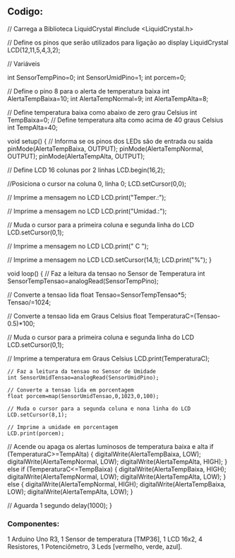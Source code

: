 ## Codigo:
// Carrega a Biblioteca LiquidCrystal
#include <LiquidCrystal.h>

// Define os pinos que serão utilizados para ligação ao display
LiquidCrystal LCD(12,11,5,4,3,2);

// Variáveis

int SensorTempPino=0;
int SensorUmidPino=1;
int porcem=0;


// Define o pino 8 para o alerta de temperatura baixa
int AlertaTempBaixa=10;
int AlertaTempNormal=9;
int AlertaTempAlta=8;

// Define temperatura baixa como abaixo de zero grau Celsius
int TempBaixa=0;
// Define temperatura alta como acima de 40 graus Celsius
int TempAlta=40;

void setup() 
{
  // Informa se os pinos dos LEDs são de entrada ou saída
  pinMode(AlertaTempBaixa, OUTPUT);
  pinMode(AlertaTempNormal, OUTPUT);
  pinMode(AlertaTempAlta, OUTPUT);
	
  // Define LCD 16 colunas por 2 linhas
  LCD.begin(16,2);
  
  //Posiciona o cursor na coluna 0, linha 0;
  LCD.setCursor(0,0);
  
  // Imprime a mensagem no LCD
  LCD.print("Temper.:");
  
  // Imprime a mensagem no LCD
  LCD.print("Umidad.:");
  
  // Muda o cursor para a primeira coluna e segunda linha do LCD
  LCD.setCursor(0,1);
  
  // Imprime a mensagem no LCD
  LCD.print("      C      ");
  
  // Imprime a mensagem no LCD
  LCD.setCursor(14,1);
  LCD.print("%");
}

void loop()
{
   // Faz a leitura da tensao no Sensor de Temperatura
   int SensorTempTensao=analogRead(SensorTempPino);

   // Converte a tensao lida
   float Tensao=SensorTempTensao*5;
   Tensao/=1024;

   // Converte a tensao lida em Graus Celsius
   float TemperaturaC=(Tensao-0.5)*100;

   // Muda o cursor para a primeira coluna e segunda linha do LCD
   LCD.setCursor(0,1);

   // Imprime a temperatura em Graus Celsius
   LCD.print(TemperaturaC);
  
    
    // Faz a leitura da tensao no Sensor de Umidade 
    int SensorUmidTensao=analogRead(SensorUmidPino);
        
    // Converte a tensao lida em porcentagem
    float porcem=map(SensorUmidTensao,0,1023,0,100);
    
    // Muda o cursor para a segunda coluna e nona linha do LCD
    LCD.setCursor(8,1);
     
    // Imprime a umidade em porcentagem
    LCD.print(porcem);
  
  // Acende ou apaga os alertas luminosos de temperatura baixa e alta
  	if (TemperaturaC>=TempAlta) {
  		digitalWrite(AlertaTempBaixa, LOW);
      	digitalWrite(AlertaTempNormal, LOW);
  		digitalWrite(AlertaTempAlta, HIGH);
    }
  	else if (TemperaturaC<=TempBaixa) {
  		digitalWrite(AlertaTempBaixa, HIGH);
      	digitalWrite(AlertaTempNormal, LOW);
  		digitalWrite(AlertaTempAlta, LOW);
  	}
  	else {
      	digitalWrite(AlertaTempNormal, HIGH);
  		digitalWrite(AlertaTempBaixa, LOW);
  		digitalWrite(AlertaTempAlta, LOW);
    }

  // Aguarda 1 segundo
  	delay(1000);
}  


### Componentes:

1 Arduino Uno R3,
1 Sensor de temperatura [TMP36],
1 LCD 16x2,
4 Resistores,
1 Potenciômetro,
3 Leds [vermelho, verde, azul].
